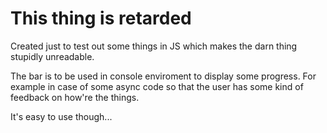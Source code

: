 # This thing is retarded
Created just to test out some things in JS which makes the darn thing stupidly unreadable.

The bar is to be used in console enviroment to display some progress. For example in case of some async code so that the user has some kind of feedback on how're the things.

It's easy to use though...
